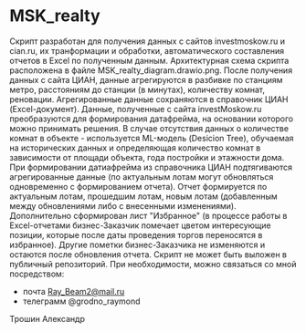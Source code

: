 # MSK_realty
Скрипт разработан для получения данных с сайтов investmoskow.ru и cian.ru, их транформации и обработки, автоматического составления отчетов в Excel по полученным данным.
Архитектурная схема скрипта расположена в файле MSK_realty_diagram.drawio.png.
После получения данных с сайта ЦИАН, данные агрегируются в разбивке по станциям метро, расстояниям до станции (в минутах), количеству комнат, реновации. Агрегированные данные сохраняются в справочник ЦИАН (Excel-документ). 
Данные, полученные с сайта investMoskow.ru преобразуются для формирования датафрейма, на основании которого можно принимать решения. 
В случае отсутствия данных о количестве комнат в объекте - используется ML-модель (Desicion Tree), обучаемая на исторических данных и определяющая количество комнат в зависимости от площади объекта, года постройки и этажности дома.
При формировании датиафрейма из справочника ЦИАН подтягиваются агрегированные данные (по актуальным лотам могут обновляться одновременно с формированием отчета).
Отчет формируется по актуальным лотам, прошедшим лотам, новым лотам (добавленным между обновлениями либо с внесенными изменениями). Дополнительно сформирован лист "Избранное" (в процессе работы в Excel-отчетами бизнес-Заказчик помечает цветом интересующие позиции, которые после даты проведения торгов переносятся в избранное).
Другие пометки бизнес-Заказчика не изменяются и остаются после обновления отчета.
Скрипт не может быть выложен в публичный репозиторий. 
При необходимости, можно связаться со мной посредством:
 - почта Ray_Beam2@mail.ru
 - телеграмм @grodno_raymond

Трошин Александр
